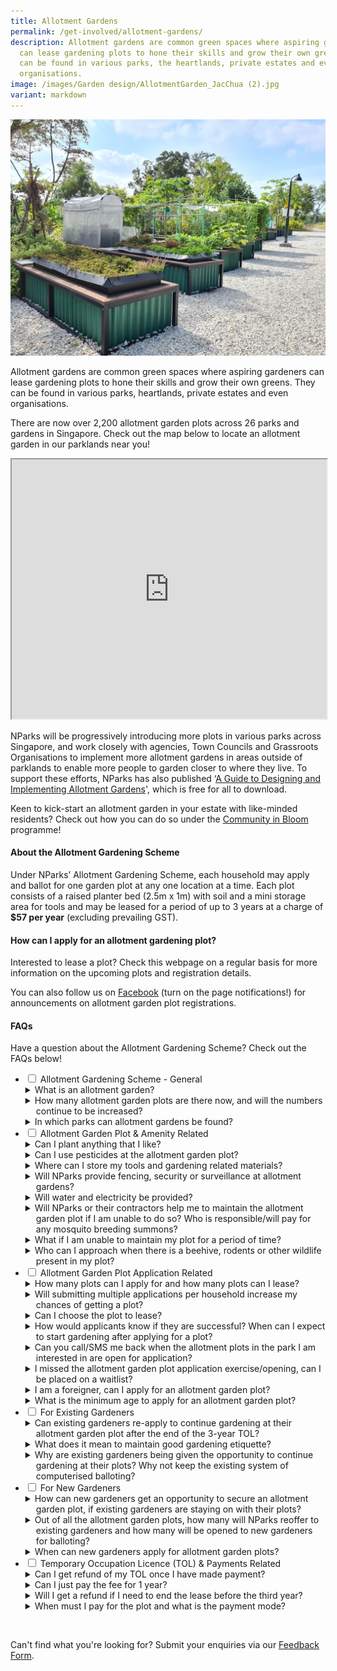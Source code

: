 ```yaml
---
title: Allotment Gardens
permalink: /get-involved/allotment-gardens/
description: Allotment gardens are common green spaces where aspiring gardeners
  can lease gardening plots to hone their skills and grow their own greens. They
  can be found in various parks, the heartlands, private estates and even
  organisations.
image: /images/Garden design/AllotmentGarden_JacChua (2).jpg
variant: markdown
---
```

<style>
details {
	cursor: pointer;
	}
	
details > summary {
	text-indent:-17px;
	margin-left:17px;
	}
	
details[open] > summary {
	font-weight: 800;
	}
</style>

<img src="/images/Garden%20design/allotment%20garden%20at%20jurong%20lake%20gardens%20west.jpg">

<p>Allotment gardens are common green spaces where aspiring gardeners can lease gardening plots to hone their skills and grow their own greens. They can be found in various parks, heartlands, private estates and even organisations.</p>

<p>There are now over 2,200 allotment garden plots across 26 parks and gardens in Singapore. Check out the map below to locate an allotment garden in our parklands near you!</p> 

<iframe height="415" width="100%" src="https://www.google.com/maps/d/u/1/embed?mid=1apkeSb5QHzODZOp7DdtNxFTa61GSA9U&amp;ehbc=2E312F&amp;noprof=1"></iframe>

<p>NParks will be progressively introducing more plots in various parks across Singapore, and work closely with agencies, Town Councils and Grassroots Organisations to implement more allotment gardens in areas outside of parklands to enable more people to garden closer to where they live. To support these efforts, NParks has also published ‘<a href="https://go.gov.sg/guide-to-design-allotment-gardens">A Guide to Designing and Implementing Allotment Gardens</a>', which is free for all to download.</p> 

<p>Keen to kick-start an allotment garden in your estate with like-minded residents? Check out how you can do so under the <a href="https://go.gov.sg/cib-initiative">Community in Bloom</a> programme!

</p><h4>About the Allotment Gardening Scheme</h4>

<p>Under NParks’ Allotment Gardening Scheme, each household may apply and ballot for one garden plot at any one location at a time. Each plot consists of a raised planter bed (2.5m x 1m) with soil and a mini storage area for tools and may be leased for a period of up to 3 years at a charge of <b>$57 per year</b> (excluding prevailing GST). </p> 



<h4>How can I apply for an allotment gardening plot?</h4>
<p>Interested to lease a plot? Check this webpage on a regular basis for more information on the upcoming plots and registration details.</p> 

<p>You can also follow us on <a href="https://www.facebook.com/nparksbuzz">Facebook</a> (turn on the page notifications!) for announcements on allotment garden plot registrations.</p>

<h4>FAQs</h4>
<p>Have a question about the Allotment Gardening Scheme? Check out the FAQs below!</p>
<ul class="jekyllcodex_accordion">
	<li><input type="checkbox" id="accordion1">
		<label for="accordion1">Allotment Gardening Scheme - General</label>
		<div>
			<details>
				<summary>What is an allotment garden?</summary>
				Allotment gardens are areas located within parks and gardens that house gardening plots available for lease to the community to grow their own plants. With most of the population living in high-rise flats with minimal space for gardening within their household footprint, these allotment garden plots provide them with further opportunities to garden. <br><br>
		</details>
		<details>
				<summary>How many allotment garden plots are there now, and will the numbers continue to be increased?</summary>	
				To date, over 2,200 allotment garden plots have been made available to the community with plans for further expansion.<br>
			<br>In tandem, NParks is working with Town Councils and Grassroot Organisations to provide advice on setting up of allotment gardens in public housing estates so that residents can garden closer to their homes. <br><br>
		</details>
		<details>
			<summary>In which parks can allotment gardens be found?</summary>
			1. Ang Mo Kio Town Garden West<br>
			2. Aljunied Park<br>
			3. Bedok Reservoir Park<br>
			4. Bedok Town Park<br>
			5. Bishan-Ang Mo Kio Park<br>
			6. Bukit Gombak Park<br>
			7. Choa Chu Kang Park<br>
			8. Clementi Woods Park<br>
			9. East Coast Park<br>
			10. HortPark<br>
			11. Jurong Central Park<br>
			12. Jurong Lake Gardens<br>
			13. Kallang Riverside Park<br>
			14. Kent Ridge Park <br>
			15. Lower Seletar Reservoir Park<br>
			16. one-north Park<br>
			17. Pasir Ris Park<br>
			18. Punggol Park<br>
			19. Punggol Waterway Park<br>
			20. Sembawang Park<br>
			21. Sengkang Riverside Park<br>
			22. Tiong Bahru Park<br>
			23. Villa Verde Park <br>
      24. West Coast Park<br>
			25. Yishun Park<br>
			26. Yishun Neighbourhood Park<br>
			<br>
			</details>
		</div>
	</li>
  <li><input type="checkbox" id="accordion2">
					<label for="accordion2">Allotment Garden Plot &amp; Amenity Related</label>
		<div>
	<details>
		<summary>Can I plant anything that I like?</summary>
		All plants and gardening structures should not exceed one (1) metre in standing height (measured from soil level in the planter bed). Gardeners are advised not to plant poisonous plants or those with sap as these plants can cause discomfort and are harmful to the public. Plants that are illegal are not allowed to be planted.<br> 
		<br>Gardeners are to be mindful of the neighbouring plots when planting up their plots and ensure that their plants do not encroach into the neighbouring plots’ space and walking paths within the parks. Gardeners should keep their space clean and tidy for the safety of all allotment gardeners.<br><br>
	</details>
	<details>
		<summary>Can I use pesticides at the allotment garden plot?</summary>
		Chemical pesticides, herbicides and fungicides are not allowed to be used at the allotment garden plots as they may kill insects, such as bees and wasps, which play an important role in the pollination process of flowering plants. Such chemicals may also spread to other plots and may cause adverse reactions to gardeners tending to other plots or public who visit the plots. <br><br>
		</details>
			<details>
				<summary>Where can I store my tools and gardening related materials?</summary>
				There is a storage area in each allotment garden planter where tools and other gardening-related materials (e.g. soil, compost) must be kept when not in use. All items stored within the storage area must be kept neatly at all times and not in common spaces or along pathways.<br>
<br>For Sengkang Riverside Park, there is a separate storage area due to site layout.<br><br>
			</details>
			<details>
				<summary>Will NParks provide fencing, security or surveillance at allotment gardens?</summary>
				Our allotment gardens are located in publicly accessible areas to allow park visitors to appreciate our green spaces and amenities holistically. Gardeners are informed during registration on this. We also inform gardeners upfront that no CCTVs or fencing are to be installed and that a storage box is provided for their tools and gardening materials.<br>
				<br>NParks would like to remind all park visitors to be considerate and keep our parks a place for everyone to enjoy, by not picking or damaging the plants in the parks including those belonging to the allotment gardeners.<br>
				<br>However, if there are recurrent reports on incidents of theft or vandalism at particular locations, NParks will consider additional measures to deter such occurrences. These may include putting up more signages at prominent areas of the allotment garden premises to remind public, and/or installation of CCTVs for general park surveillance.<br><br>
			</details>
			<details>
				<summary>Will water and electricity be provided?</summary>
			Shared water points are available for use at the allotment garden. No electricity will be provided. <br><br>
			</details>
			<details>
				<summary>Will NParks or their contractors help me to maintain the allotment garden plot if I am unable to do so?  Who is responsible/will pay for any mosquito breeding summons?</summary>
				Allotment gardeners are required, at all times and at your own expense, to maintain the allotment garden plot and its immediate surroundings in a good and presentable condition, including trimming overgrown shrubs, removing weeds, pest-infested plants, dead and damaged plants/products. <br>
				<br>NParks will also not be responsible for any instances of mosquito breeding detected by the National Environment Agency (NEA) at the allotment garden plots. Allotment gardeners are responsible for taking all precautions and measures to prevent breeding of mosquitoes at their respective allotment garden plots.<br><br>
			</details>
			<details>
				<summary>What if I am unable to maintain my plot for a period of time?</summary>
				Should an allotment gardener fail to maintain his/her allotment garden plot, and within the time stipulated by NParks, then NParks reserves the right to rescind the licence granted to the allotment gardener. NParks may choose, at its discretion, to allocate the allotment garden plot to another gardener. The registered licensee is solely responsible for the maintenance and upkeep of the allocated allotment garden plot. Assigning the maintenance and/or upkeep of the plot to another person is strictly not allowed.<br><br>
			</details>
			<details>
				<summary>Who can I approach when there is a beehive, rodents or other wildlife present in my plot?</summary>
				Please contact NParks via this <a href="http://www.nparks.gov.sg/feedback">Feedback Form</a> to seek assistance. For urgent animal-related matters, please call the NParks Animal Response Centre at 1800 476 1600.<br><br>
			</details>
	</div></li>
	  <li><input type="checkbox" id="accordion3">
			<label for="accordion3">Allotment Garden Plot Application Related</label>
			<div>
			<details>
				<summary>How many plots can I apply for and how many plots can I lease?</summary>
				Applications are based on a per household basis. Each applicant is allowed to apply for only one (1) allotment garden plot at any one time. If the application is successful, only one (1) license will be issued to the applicant, regardless of the number of persons in the household.<br><br>
			</details>
			<details>
				<summary>Will submitting multiple applications per household increase my chances of getting a plot?</summary>
				No. If there are multiple applications received from the same household address, only one (1) entry will be considered for balloting. All other applications made from the same household will be disregarded.<br><br>
			</details>
			<details>
				<summary>Can I choose the plot to lease?</summary> 
				All plots (waist- or knee-height) are assigned strictly through a balloting system.<br><br>
			</details>
			<details>
				<summary>How would applicants know if they are successful? When can I expect to start gardening after applying for a plot?</summary>
				All successful applicants will receive a Letter of Offer via email from NParks within three (3) months form the closing date of the application exercise. More information, such as the payment instructions and start date of gardening on-site, will be shared in the Letter. A Temporary Occupation Licence (TOL) will also be issued to successful applicants in respect of the use of the allotment garden plot.<br><br>
			</details>
			<details>
				<summary>Can you call/SMS me back when the allotment plots in the park I am interested in are open for application?</summary>
				Please check our NParks Allotment Gardens webpage and our social media platforms for updates on available plots and registration details.<br><br> 
			</details>
			<details>
				<summary>I missed the allotment garden plot application exercise/opening, can I be placed on a waitlist?</summary>
				There are no waiting lists as all available plots will be assigned to successfully balloted applicants. Applicants may apply for a plot when the registration opens again for other allotment gardens. Please check our NParks Allotment Gardens webpage and our social media platforms for updates on available plots and registration details. <br><br>
		</details>
		<details>
			<summary>I am a foreigner, can I apply for an allotment garden plot?</summary>
			Yes, but Singaporeans and Permanent Residents will be given priority.<br><br>
				</details>
				<details>
					<summary>What is the minimum age to apply for an allotment garden plot?</summary>
					The minimum age to apply for a plot is 18 years old at the time of application. <br><br>
				</details>
	</div></li>
	<li><input type="checkbox" id="accordion4">
			<label for="accordion4">For Existing Gardeners</label>
			<div>
			<details>
				<summary>Can existing gardeners re-apply to continue gardening at their allotment garden plot after the end of the 3-year TOL?</summary>
				Before the 3-year Temporary Occupation Licence (TOL) expires, existing gardeners who have maintained good gardening etiquette will be contacted by NParks officers to offer them an additonal 3-years TOL. The terms and conditions and fees for the allotment garden plot may be updated from time to time and allotment gardeners are requested to read the updated terms and conditions of the TOL. <br><br>
			</details>
			<details>
				<summary>What does it mean to maintain good gardening etiquette?</summary>
				Good gardening etiquette includes keeping the allotment garden plot tidy and clean, maintaining the plants well and keep them pest free, storing all gardening items neatly, ensure all planting structures installed are compliant with terms and conditions, and conducting regularly checks for stagnant water to prevent mosquito breeding. Having a well-kept and maintained allotment garden plot ensures that it is safe and enjoyable for everyone. For more information on good gardening etiquette, check out the <a href="/page-index/housekeeping/">garden housekeeping</a> page. <br><br>
			</details>
			<details>
				<summary>Why are existing gardeners being given the opportunity to continue gardening at their plots? Why not keep the existing system of computerised balloting?</summary>
We hope to continue fostering a love for gardening by allowing existing gardeners who have maintained good gardening etiquette to continue gardening at their allotment garden plots.<br><br>
			</details>
		</div>
	</li>
	<li>
		<input type="checkbox" id="accordion5">
		<label for="accordion5">For New Gardeners</label>
		<div>
			<details>
				<summary>How can new gardeners get an opportunity to secure an allotment garden plot, if existing gardeners are staying on with their plots? </summary>
				NParks will continue to roll out new allotment garden plots in more parks across Singapore to provide the community with opportunities to garden near their homes. In tandem, we are working closely with agencies, Town Councils and Grassroot Organisations to implement more allotment gardens in areas outside of parklands, as part of efforts to provide allotment gardens closer to residents for their convenience. All this will allow us to continue fostering a love for gardening among Singaporeans and nurturing a community of gardeners.<br><br>
			</details>
			<details>
				<summary>Out of all the allotment garden plots, how many will NParks reoffer to existing gardeners and how many will be opened to new gardeners for balloting? </summary>
				Existing gardeners who have maintained good gardening etiquette will be reoffered to continue gardening at their allotment garden plots. Should they choose not to continue gardening, their plots will be released for balloting. NParks will also continue to provide more allotment garden plots in our parks.<br><br>
			</details>
			<details>
				<summary>When can new gardeners apply for allotment garden plots? </summary>
				More details will be provided when ready. We will be updating this webpage and NParks' social media sites when plots are open for application.<br><br>
			</details>
			</div>
				</li>
<li><input type="checkbox" id="accordion6">
		<label for="accordion6">Temporary Occupation Licence (TOL) &amp; Payments Related</label>
		<div>
			<details>
				<summary>Can I get refund of my TOL once I have made payment?</summary>
				It is important to read all Terms and Conditions of the Temporary Occupation Licence (TOL) document. The TOL, once paid, is non-refundable. <br><br>
			</details>
			<details>
				<summary>Can I just pay the fee for 1 year? </summary>
				The allotment garden plot is leased on a 3-year basis. You will need to pay for 3 years at the start of your leasing period.<br><br>
			</details>
			<details>
				<summary>Will I get a refund if I need to end the lease before the third year?</summary>
				No refund will be given if you decide to terminate the Licence before the lease expires. <br><br>
			</details>
			<details>
				<summary>When must I pay for the plot and what is the payment mode?</summary>
				A Letter of Offer will be sent to all successful applicants via email from NParks. Payment mode will be by bank transfer to an NParks bank account or by PayNow to NParks. The details will be provided in the Letter of Offer.<br><br>
			</details>
			</div>
	 </li>
</ul>

<br>
<p>Can't find what you're looking for? Submit your enquiries via our <a href="http://www.nparks.gov.sg/feedback">Feedback Form</a>.</p>